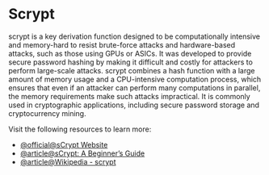# Scrypt

scrypt is a key derivation function designed to be computationally intensive and memory-hard to resist brute-force attacks and hardware-based attacks, such as those using GPUs or ASICs. It was developed to provide secure password hashing by making it difficult and costly for attackers to perform large-scale attacks. scrypt combines a hash function with a large amount of memory usage and a CPU-intensive computation process, which ensures that even if an attacker can perform many computations in parallel, the memory requirements make such attacks impractical. It is commonly used in cryptographic applications, including secure password storage and cryptocurrency mining.

Visit the following resources to learn more:

- [@official@sCrypt Website](https://scrypt.io/)
- [@article@sCrypt: A Beginner’s Guide](https://medium.com/@yusufedresmaina/scrypt-a-beginners-guide-cf1aecf8b010)
- [@article@Wikipedia - scrypt](https://en.wikipedia.org/wiki/Scrypt)
